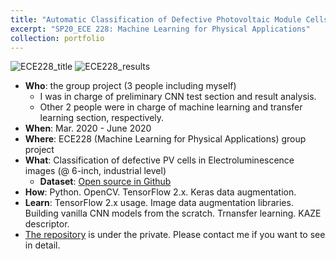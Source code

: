 ```yaml
---
title: "Automatic Classification of Defective Photovoltaic Module Cells in Electroluminescence Images"
excerpt: "SP20_ECE 228: Machine Learning for Physical Applications"
collection: portfolio
---
```

![ECE228_title](https://user-images.githubusercontent.com/58493928/116170090-f6392480-a6ba-11eb-8d13-c1d7134854a5.png)
![ECE228_results](https://user-images.githubusercontent.com/58493928/116170116-03eeaa00-a6bb-11eb-8b00-2a325141cadc.png)
- **Who**: the group project (3 people including myself)
  - I was in charge of preliminary CNN test section and result analysis.
  - Other 2 people were in charge of machine learning and transfer learning section, respectively.
- **When**: Mar. 2020 - June 2020
- **Where**: ECE228 (Machine Learning for Physical Applications) group project
- **What**: Classification of defective PV cells in Electroluminescence images (@ 6-inch, industrial level)
  - **Dataset**: [Open source in Github](https://github.com/zae-bayern/elpv-dataset)
- **How**: Python. OpenCV. TensorFlow 2.x. Keras data augmentation.
- **Learn**: TensorFlow 2.x usage. Image data augmentation libraries. Building vanilla CNN models from the scratch. Trnansfer learning. KAZE descriptor. 
- [The repository](https://github.com/haenara-shin/ECE228_Project.git) is under the private. Please contact me if you want to see in detail. 
